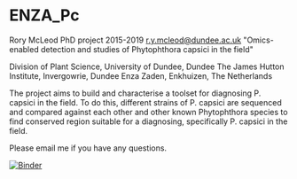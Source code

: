 # ENZA_Pc
Rory McLeod PhD project 2015-2019
r.y.mcleod@dundee.ac.uk
"Omics-enabled detection and studies of Phytophthora capsici in the field"

Division of Plant Science, University of Dundee, Dundee
The James Hutton Institute, Invergowrie, Dundee
Enza Zaden, Enkhuizen, The Netherlands

The project aims to build and characterise a toolset for diagnosing P. capsici in the field.
To do this, different strains of P. capsici are sequenced and compared against each other 
and other known Phytophthora species to find conserved region suitable for a diagnosing,
specifically P. capsici in the field.

Please email me if you have any questions.


[![Binder](http://mybinder.org/badge.svg)](http://mybinder.org/repo/Rory-McLeod/ENZA_Pc)
